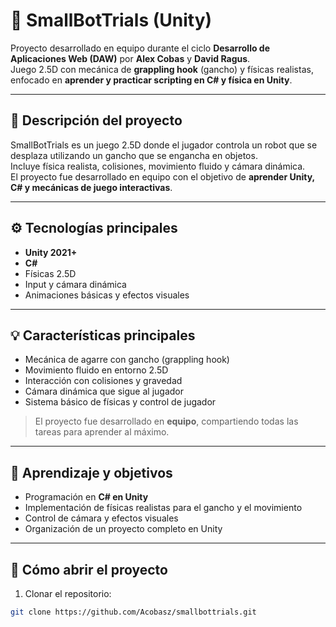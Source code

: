 # 🤖 SmallBotTrials (Unity)

Proyecto desarrollado en equipo durante el ciclo **Desarrollo de Aplicaciones Web (DAW)** por **Alex Cobas** y **David Ragus**.  
Juego 2.5D con mecánica de **grappling hook** (gancho) y físicas realistas, enfocado en **aprender y practicar scripting en C# y física en Unity**.

---

## 🧠 Descripción del proyecto

SmallBotTrials es un juego 2.5D donde el jugador controla un robot que se desplaza utilizando un gancho que se engancha en objetos.  
Incluye física realista, colisiones, movimiento fluido y cámara dinámica.  
El proyecto fue desarrollado en equipo con el objetivo de **aprender Unity, C# y mecánicas de juego interactivas**.

---

## ⚙️ Tecnologías principales

- **Unity 2021+**  
- **C#**  
- Físicas 2.5D  
- Input y cámara dinámica  
- Animaciones básicas y efectos visuales

---

## 💡 Características principales

- Mecánica de agarre con gancho (grappling hook)  
- Movimiento fluido en entorno 2.5D  
- Interacción con colisiones y gravedad  
- Cámara dinámica que sigue al jugador  
- Sistema básico de físicas y control de jugador  

> El proyecto fue desarrollado en **equipo**, compartiendo todas las tareas para aprender al máximo.

---

## 🧠 Aprendizaje y objetivos

- Programación en **C# en Unity**  
- Implementación de físicas realistas para el gancho y el movimiento  
- Control de cámara y efectos visuales  
- Organización de un proyecto completo en Unity

---

## 🚀 Cómo abrir el proyecto

1. Clonar el repositorio:
```bash
git clone https://github.com/Acobasz/smallbottrials.git
